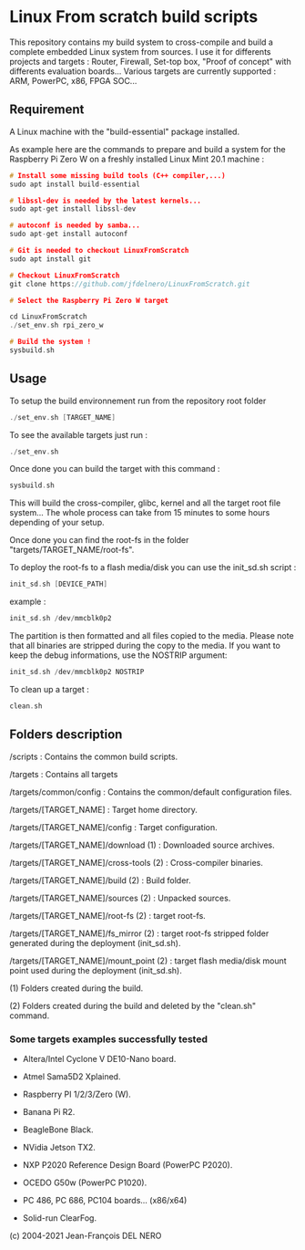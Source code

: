 # Linux From scratch build scripts

This repository contains my build system to cross-compile and build a complete embedded Linux system from sources.
I use it for differents projects and targets : Router, Firewall, Set-top box, "Proof of concept" with differents evaluation boards...
Various targets are currently supported : ARM, PowerPC, x86, FPGA SOC...

## Requirement

A Linux machine with the "build-essential" package installed.

As example here are the commands to prepare and build a system for the Raspberry Pi Zero W on a freshly installed Linux Mint 20.1 machine :

```c
# Install some missing build tools (C++ compiler,...)
sudo apt install build-essential

# libssl-dev is needed by the latest kernels...
sudo apt-get install libssl-dev

# autoconf is needed by samba...
sudo apt-get install autoconf

# Git is needed to checkout LinuxFromScratch
sudo apt install git

# Checkout LinuxFromScratch
git clone https://github.com/jfdelnero/LinuxFromScratch.git

# Select the Raspberry Pi Zero W target

cd LinuxFromScratch
./set_env.sh rpi_zero_w

# Build the system !
sysbuild.sh
```


## Usage

To setup the build environnement run from the repository root folder

```c
./set_env.sh [TARGET_NAME]
```

To see the available targets just run :

```c
./set_env.sh
```

Once done you can build the target with this command :

```c
sysbuild.sh
```

This will build the cross-compiler, glibc, kernel and all the target root file system...
The whole process can take from 15 minutes to some hours depending of your setup.

Once done you can find the root-fs in the folder "targets/TARGET_NAME/root-fs".

To deploy the root-fs to a flash media/disk you can use the init_sd.sh script :

```c
init_sd.sh [DEVICE_PATH]
```

example :

```c
init_sd.sh /dev/mmcblk0p2
```

The partition is then formatted and all files copied to the media.
Please note that all binaries are stripped during the copy to the media.
If you want to keep the debug informations, use the NOSTRIP argument:

```c
init_sd.sh /dev/mmcblk0p2 NOSTRIP
```

To clean up a target :

```c
clean.sh
```

## Folders description

/scripts : Contains the common build scripts.

/targets : Contains all targets

/targets/common/config : Contains the common/default configuration files.

/targets/[TARGET_NAME] : Target home directory.

/targets/[TARGET_NAME]/config : Target configuration.

/targets/[TARGET_NAME]/download (1) : Downloaded source archives.

/targets/[TARGET_NAME]/cross-tools (2) : Cross-compiler binaries.

/targets/[TARGET_NAME]/build (2) : Build folder.

/targets/[TARGET_NAME]/sources (2) : Unpacked sources.

/targets/[TARGET_NAME]/root-fs (2) : target root-fs.

/targets/[TARGET_NAME]/fs_mirror (2) : target root-fs stripped folder generated during the deployment (init_sd.sh).

/targets/[TARGET_NAME]/mount_point (2) : target flash media/disk mount point used during the deployment (init_sd.sh).

(1) Folders created during the build.

(2) Folders created during the build and deleted by the "clean.sh" command.

### Some targets examples successfully tested

- Altera/Intel Cyclone V DE10-Nano board.

- Atmel Sama5D2 Xplained.

- Raspberry PI 1/2/3/Zero (W).

- Banana Pi R2.

- BeagleBone Black.

- NVidia Jetson TX2.

- NXP P2020 Reference Design Board (PowerPC P2020).

- OCEDO G50w (PowerPC P1020).

- PC 486, PC 686, PC104 boards... (x86/x64)

- Solid-run ClearFog.

(c) 2004-2021 Jean-François DEL NERO
